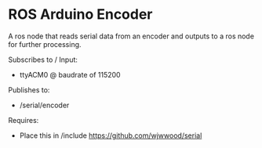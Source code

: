 # ROS Arduino Encoder

A ros node that reads serial data from an encoder and outputs to a ros node for further processing.

Subscribes to / Input:
* ttyACM0 @ baudrate of 115200

Publishes to:
* /serial/encoder

Requires:

* Place this in /include https://github.com/wjwwood/serial
